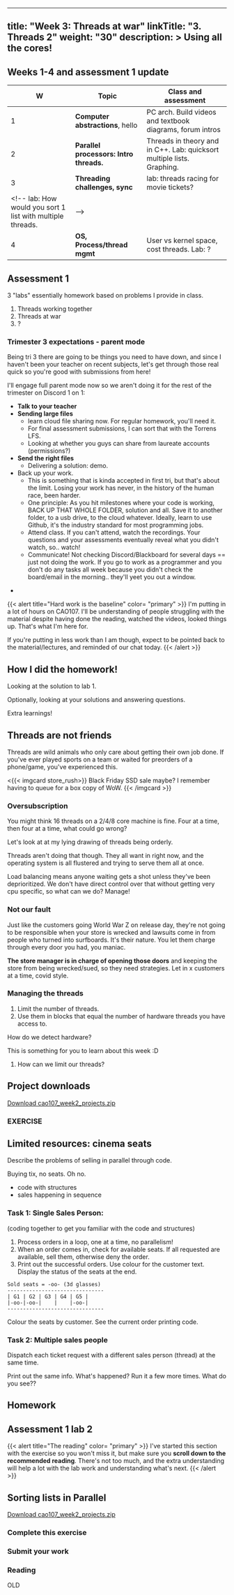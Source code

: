 
---
title: "Week 3: Threads at war"
linkTitle: "3. Threads 2"
weight: "30"
description: >
  Using all the cores!
---

## Weeks 1-4 and assessment 1 update

| W | **Topic**  | Class and assessment  |
|----|-------------- |-------  |
| 1 | **Computer abstractions**, hello | PC arch. Build videos and textbook diagrams, forum intros |
| 2 | **Parallel processors: Intro threads.** | Threads in theory and in C++. Lab: quicksort multiple lists. Graphing. |
| 3 | **Threading challenges, sync** | lab: threads racing for movie tickets?
| <!-- lab: How would you sort 1 list with multiple threads. | -->
| 4 | **OS, Process/thread mgmt** | User vs kernel space, cost threads. Lab: ? |

## Assessment 1

3 "labs" essentially homework based on problems I provide in class.

1. Threads working together
2. Threads at war
3. ?

### Trimester 3 expectations - parent mode
Being tri 3 there are going to be things you need to have down, and since I haven't been your teacher on recent subjects, let's get through those real quick so you're good with submissions from here!

I'll engage full parent mode now so we aren't doing it for the rest of the trimester on Discord 1 on 1:

* **Talk to your teacher**
* **Sending large files** 
  - learn cloud file sharing now. For regular homework, you'll need it. 
  - For final assessment submissions, I can sort that with the Torrens LFS.
  - Looking at whether you guys can share from laureate accounts (permissions?)
* **Send the right files**
  - Delivering a solution: demo.
* Back up your work. 
  - This is something that is kinda accepted in first tri, but that's about the limit. Losing your work has never, in the history of the human race, been harder.
  - One principle: As you hit milestones where your code is working, BACK UP THAT WHOLE FOLDER, solution and all. Save it to another folder, to a usb drive, to the cloud whatever. Ideally, learn to use Github, it's the industry standard for most programming jobs.
  - Attend class. If you can't attend, watch the recordings. Your questions and your assessments eventually reveal what you didn't watch, so.. watch!
  - Communicate! Not checking Discord/Blackboard for several days == just not doing the work. If you go to work as a programmer and you don't do any tasks all week because you didn't check the board/email in the morning.. they'll yeet you out a window.
- 
{{< alert title="Hard work is the baseline" color= "primary" >}}
I'm putting in a lot of hours on CAO107. I'll be understanding of people struggling with the material despite having done the reading, watched the videos, looked things up. That's what I'm here for. 

If you're putting in less work than I am though, expect to be pointed back to the material/lectures, and reminded of our chat today.
{{< /alert >}}

## How I did the homework!

Looking at the solution to lab 1.

Optionally, looking at your solutions and answering questions.

Extra learnings!

## Threads are not friends

Threads are wild animals who only care about getting their own job done. If you've ever played sports on a team or waited for preorders of a phone/game, you've experienced this.

<{{< imgcard store_rush>}}
Black Friday SSD sale maybe? I remember having to queue for a box copy of WoW.
{{< /imgcard >}}

### Oversubscription

You might think 16 threads on a 2/4/8 core machine is fine. Four at a time, then four at a time, what could go wrong?

Let's look at at my lying drawing of threads being orderly.

Threads aren't doing that though. They all want in right now, and the operating system is all flustered and trying to serve them all at once. 

Load balancing means anyone waiting gets a shot unless they've been deprioritized. We don't have direct control over that without getting very cpu specific, so what can we do? Manage!

### Not our fault

Just like the customers going World War Z on release day, they're not going to be responsible when your store is wrecked and lawsuits come in from people who turned into surfboards. It's their nature. You let them charge through every door you had, you maniac.

**The store manager is in charge of opening those doors** and keeping the store from being wrecked/sued, so they need strategies. Let in x customers at a time, covid style.

### Managing the threads

1. Limit the number of threads.
2. Use them in blocks that equal the number of hardware threads you have access to.

How do we detect hardware?

This is something for you to learn about this week :D

1. How can we limit our threads?

## Project downloads

<a class="btn btn-lg btn-primary mr-3 mb-4" href="cao107_week2_projects.zip" target="_blank">Download cao107_week2_projects.zip<i class="fas fa-arrow-alt-circle-right ml-2"></i></a>

### EXERCISE 


## Limited resources: cinema seats

Describe the problems of selling in parallel through code.

Buying tix, no seats. Oh no.
- code with structures
- sales happening in sequence

### Task 1: Single Sales Person: 
(coding together to get you familiar with the code and structures)
1. Process orders in a loop, one at a time, no parallelism!
2. When an order comes in, check for available seats. If all requested are available, sell them, otherwise deny the order.
3. Print out the successful orders. Use colour for the customer text. Display the status of the seats at the end.

```
Sold seats = -oo- (3d glasses)
-------------------------------
| G1 | G2 | G3 | G4 | G5 |
|-oo-|-oo-|    |    |-oo-|
-------------------------------
```
Colour the seats by customer. See the current order printing code.

### Task 2: Multiple sales people

Dispatch each ticket request with a different sales person (thread) at the same time.

Print out the same info. What's happened?
Run it a few more times. What do you see??

## Homework

## Assessment 1 lab 2

{{< alert title="The reading" color= "primary" >}}
I've started this section with the exercise so you won't miss it, but make sure you **scroll down to the recommended reading**. There's not too much, and the extra understanding will help a lot with the lab work and understanding what's next.
{{< /alert >}}

## Sorting lists in Parallel

<a class="btn btn-lg btn-primary mr-3 mb-4" href="cao107_week2_projects.zip" target="_blank">Download cao107_week2_projects.zip<i class="fas fa-arrow-alt-circle-right ml-2"></i></a>

### Complete this exercise


### Submit your work

### Reading
OLD 

